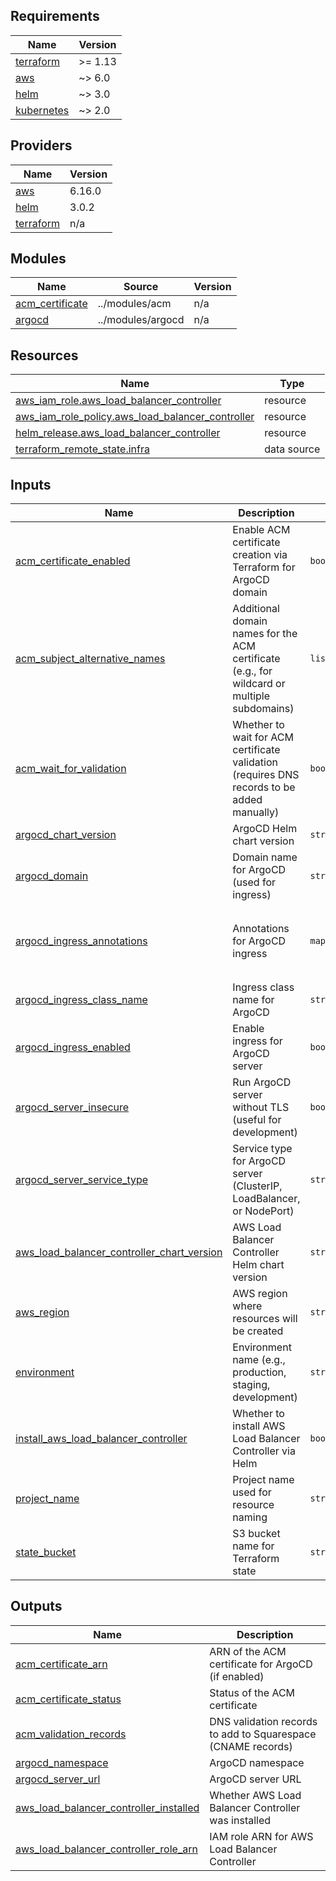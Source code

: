 <!-- BEGIN_TF_DOCS -->
## Requirements

| Name | Version |
|------|---------|
| <a name="requirement_terraform"></a> [terraform](#requirement\_terraform) | >= 1.13 |
| <a name="requirement_aws"></a> [aws](#requirement\_aws) | ~> 6.0 |
| <a name="requirement_helm"></a> [helm](#requirement\_helm) | ~> 3.0 |
| <a name="requirement_kubernetes"></a> [kubernetes](#requirement\_kubernetes) | ~> 2.0 |

## Providers

| Name | Version |
|------|---------|
| <a name="provider_aws"></a> [aws](#provider\_aws) | 6.16.0 |
| <a name="provider_helm"></a> [helm](#provider\_helm) | 3.0.2 |
| <a name="provider_terraform"></a> [terraform](#provider\_terraform) | n/a |

## Modules

| Name | Source | Version |
|------|--------|---------|
| <a name="module_acm_certificate"></a> [acm\_certificate](#module\_acm\_certificate) | ../modules/acm | n/a |
| <a name="module_argocd"></a> [argocd](#module\_argocd) | ../modules/argocd | n/a |

## Resources

| Name | Type |
|------|------|
| [aws_iam_role.aws_load_balancer_controller](https://registry.terraform.io/providers/hashicorp/aws/latest/docs/resources/iam_role) | resource |
| [aws_iam_role_policy.aws_load_balancer_controller](https://registry.terraform.io/providers/hashicorp/aws/latest/docs/resources/iam_role_policy) | resource |
| [helm_release.aws_load_balancer_controller](https://registry.terraform.io/providers/hashicorp/helm/latest/docs/resources/release) | resource |
| [terraform_remote_state.infra](https://registry.terraform.io/providers/hashicorp/terraform/latest/docs/data-sources/remote_state) | data source |

## Inputs

| Name | Description | Type | Default | Required |
|------|-------------|------|---------|:--------:|
| <a name="input_acm_certificate_enabled"></a> [acm\_certificate\_enabled](#input\_acm\_certificate\_enabled) | Enable ACM certificate creation via Terraform for ArgoCD domain | `bool` | `false` | no |
| <a name="input_acm_subject_alternative_names"></a> [acm\_subject\_alternative\_names](#input\_acm\_subject\_alternative\_names) | Additional domain names for the ACM certificate (e.g., for wildcard or multiple subdomains) | `list(string)` | `[]` | no |
| <a name="input_acm_wait_for_validation"></a> [acm\_wait\_for\_validation](#input\_acm\_wait\_for\_validation) | Whether to wait for ACM certificate validation (requires DNS records to be added manually) | `bool` | `false` | no |
| <a name="input_argocd_chart_version"></a> [argocd\_chart\_version](#input\_argocd\_chart\_version) | ArgoCD Helm chart version | `string` | `"8.5.10"` | no |
| <a name="input_argocd_domain"></a> [argocd\_domain](#input\_argocd\_domain) | Domain name for ArgoCD (used for ingress) | `string` | `"argocd.local"` | no |
| <a name="input_argocd_ingress_annotations"></a> [argocd\_ingress\_annotations](#input\_argocd\_ingress\_annotations) | Annotations for ArgoCD ingress | `map(string)` | <pre>{<br/>  "alb.ingress.kubernetes.io/scheme": "internet-facing",<br/>  "alb.ingress.kubernetes.io/target-type": "ip"<br/>}</pre> | no |
| <a name="input_argocd_ingress_class_name"></a> [argocd\_ingress\_class\_name](#input\_argocd\_ingress\_class\_name) | Ingress class name for ArgoCD | `string` | `"alb"` | no |
| <a name="input_argocd_ingress_enabled"></a> [argocd\_ingress\_enabled](#input\_argocd\_ingress\_enabled) | Enable ingress for ArgoCD server | `bool` | `true` | no |
| <a name="input_argocd_server_insecure"></a> [argocd\_server\_insecure](#input\_argocd\_server\_insecure) | Run ArgoCD server without TLS (useful for development) | `bool` | `true` | no |
| <a name="input_argocd_server_service_type"></a> [argocd\_server\_service\_type](#input\_argocd\_server\_service\_type) | Service type for ArgoCD server (ClusterIP, LoadBalancer, or NodePort) | `string` | `"ClusterIP"` | no |
| <a name="input_aws_load_balancer_controller_chart_version"></a> [aws\_load\_balancer\_controller\_chart\_version](#input\_aws\_load\_balancer\_controller\_chart\_version) | AWS Load Balancer Controller Helm chart version | `string` | `"1.14.0"` | no |
| <a name="input_aws_region"></a> [aws\_region](#input\_aws\_region) | AWS region where resources will be created | `string` | `"us-east-1"` | no |
| <a name="input_environment"></a> [environment](#input\_environment) | Environment name (e.g., production, staging, development) | `string` | `"production"` | no |
| <a name="input_install_aws_load_balancer_controller"></a> [install\_aws\_load\_balancer\_controller](#input\_install\_aws\_load\_balancer\_controller) | Whether to install AWS Load Balancer Controller via Helm | `bool` | `true` | no |
| <a name="input_project_name"></a> [project\_name](#input\_project\_name) | Project name used for resource naming | `string` | `"cloud-solutions"` | no |
| <a name="input_state_bucket"></a> [state\_bucket](#input\_state\_bucket) | S3 bucket name for Terraform state | `string` | `"cloud-solutions-terraform-state"` | no |

## Outputs

| Name | Description |
|------|-------------|
| <a name="output_acm_certificate_arn"></a> [acm\_certificate\_arn](#output\_acm\_certificate\_arn) | ARN of the ACM certificate for ArgoCD (if enabled) |
| <a name="output_acm_certificate_status"></a> [acm\_certificate\_status](#output\_acm\_certificate\_status) | Status of the ACM certificate |
| <a name="output_acm_validation_records"></a> [acm\_validation\_records](#output\_acm\_validation\_records) | DNS validation records to add to Squarespace (CNAME records) |
| <a name="output_argocd_namespace"></a> [argocd\_namespace](#output\_argocd\_namespace) | ArgoCD namespace |
| <a name="output_argocd_server_url"></a> [argocd\_server\_url](#output\_argocd\_server\_url) | ArgoCD server URL |
| <a name="output_aws_load_balancer_controller_installed"></a> [aws\_load\_balancer\_controller\_installed](#output\_aws\_load\_balancer\_controller\_installed) | Whether AWS Load Balancer Controller was installed |
| <a name="output_aws_load_balancer_controller_role_arn"></a> [aws\_load\_balancer\_controller\_role\_arn](#output\_aws\_load\_balancer\_controller\_role\_arn) | IAM role ARN for AWS Load Balancer Controller |
<!-- END_TF_DOCS -->